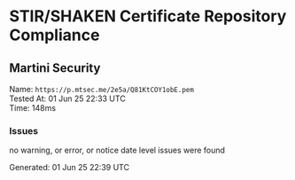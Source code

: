 # STIR/SHAKEN Certificate Repository Compliance

## Martini Security

Name: `https://p.mtsec.me/2e5a/Q81KtCOY1obE.pem`\
Tested At: 01 Jun 25 22:33 UTC\
Time: 148ms

### Issues

no warning, or error, or notice date level issues were found

Generated: 01 Jun 25 22:39 UTC